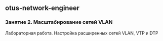 ## otus-network-engineer

### Занятие 2. Масштабирование сетей VLAN
Лабораторная работа. Настройка расширенных сетей VLAN, VTP и DTP
[](README.md)
